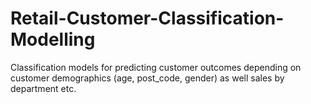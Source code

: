 # Retail-Customer-Classification-Modelling
 Classification models for predicting customer outcomes depending on customer demographics (age, post_code, gender) as well sales by department etc.
